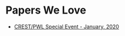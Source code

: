 # Papers We Love

- [CREST/PWL Special Event - January, 2020](crest-pwl-special-event-january-2020.md)
